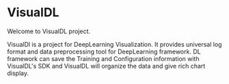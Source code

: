 # VisualDL

Welcome to VisualDL project.

VisualDl is a project for DeepLearning Visualization. It provides universal log format and data preprocessing tool for DeepLearning framework. DL framework can save the Training and Configuration information with VisualDL's SDK and VisualDL will organize the data and give rich chart display.